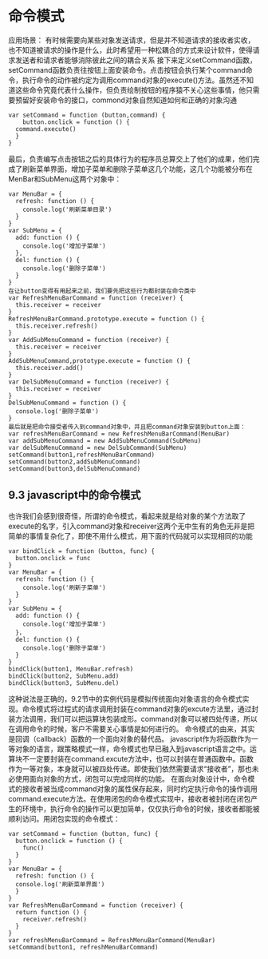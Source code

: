 # 命令模式

应用场景：
有时候需要向某些对象发送请求，但是并不知道请求的接收者实收，也不知道被请求的操作是什么，此时希望用一种松耦合的方式来设计软件，使得请求发送者和请求者能够消除彼此之间的耦合关系
接下来定义setCommand函数，setCommand函数负责往按钮上面安装命令。点击按钮会执行某个command命令，执行命令的动作被约定为调用command对象的execute()方法。虽然还不知道这些命令究竟代表什么操作，但负责绘制按钮的程序猿不关心这些事情，他只需要预留好安装命令的接口，commond对象自然知道如何和正确的对象沟通
```
var setCommand = function (button,command) {
	button.onclick = function () {
  command.execute()
  }
}
```
最后，负责编写点击按钮之后的具体行为的程序员总算交上了他们的成果，他们完成了刷新菜单界面，增加子菜单和删除子菜单这几个功能，这几个功能被分布在MenBar和SubMenu这两个对象中：
```
var MenuBar = {
  refresh: function () {
    console.log('刷新菜单目录')
  }
}
var SubMenu = {
  add: function () {
    console.log('增加子菜单')
  },
  del: function () {
    console.log('删除子菜单')
  }
}
在让button变得有用起来之前，我们要先把这些行为都封装在命令类中
var RefreshMenuBarCommand = function (receiver) {
  this.receiver = receiver
}
RefreshMenuBarCommand.prototype.execute = function () {
  this.receiver.refresh()
}
var AddSubMenuCommand = function (receiver) {
  this.receiver = receiver
}
AddSubMenuCommand,prototype.execute = function () {
  this.receiver.add()
}
var DelSubMenuCommand = function (receiver) {
  this.receiver = receiver
}
DelSubMenuCommand = function () {
  console.log('删除子菜单')
}
最后就是把命令接受者传入到command对象中，并且把command对象安装到button上面：
var refreshMenuBarCommand = new RefreshMenuBarCommand(MenuBar)
var addSubMenuCommand = new AddSubMenuCommand(SubMenu)
var delSubMenuCommand = new DelSubCommand(SubMenu)
setCommand(button1,refreshMenuBarCommand)
setCommand(button2,addSubMenuCommand)
setCommand(button3,delSubMenuCommand)
```

## 9.3 javascript中的命令模式
也许我们会感到很奇怪，所谓的命令模式，看起来就是给对象的某个方法取了execute的名字，引入command对象和receiver这两个无中生有的角色无非是把简单的事情复杂化了，即使不用什么模式，用下面的代码就可以实现相同的功能
```
var bindClick = function (button, func) {
  button.onclick = func
}
var MenuBar = {
  refresh: function () {
    console.log('刷新子菜单')
  }
}
var SubMenu = {
  add: function () {
    console.log('增加子菜单')
  }，
  del: function () {
    console.log('删除子菜单')
  }
}
bindClick(button1, MenuBar.refresh)
bindClick(button2, SubMenu.add)
bindClick(button3, SubMenu.del)
```
这种说法是正确的，9.2节中的实例代码是模拟传统面向对象语言的命令模式实现。命令模式将过程式的请求调用封装在command对象的excute方法里，通过封装方法调用，我们可以把运算块包装成形。command对象可以被四处传递，所以在调用命令的时候，客户不需要关心事情是如何进行的。
命令模式的由来，其实是回调（callback）函数的一个面向对象的替代品。
javascript作为将函数作为一等对象的语言，跟策略模式一样，命令模式也早已融入到javascript语言之中。运算块不一定要封装在command.excute方法中，也可以封装在普通函数中。函数作为一等对象，本身就可以被四处传递。即使我们依然需要请求“接收者”，那也未必使用面向对象的方式，闭包可以完成同样的功能。
在面向对象设计中，命令模式的接收者被当成command对象的属性保存起来，同时约定执行命令的操作调用command.execute方法。在使用闭包的命令模式实现中，接收者被封闭在闭包产生的环境中，执行命令的操作可以更加简单，仅仅执行命令的时候，接收者都能被顺利访问。用闭包实现的命令模式：
```
var setCommand = function (button, func) {
  button.onclick = function () {
    func()
  }
}
var MenuBar = {
  refresh: function () {
  console.log('刷新菜单界面')
  }
}
var RefreshMenuBarCommand = function (receiver) {
  return function () {
    receiver.refresh()
  }
}
var refreshMenuBarCommand = RefreshMenuBarCommand(MenuBar)
setCommand(button1, refreshMenuBarCommand)
```